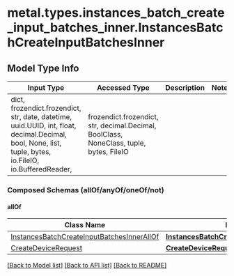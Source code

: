 # metal.types.instances_batch_create_input_batches_inner.InstancesBatchCreateInputBatchesInner

## Model Type Info
Input Type | Accessed Type | Description | Notes
------------ | ------------- | ------------- | -------------
dict, frozendict.frozendict, str, date, datetime, uuid.UUID, int, float, decimal.Decimal, bool, None, list, tuple, bytes, io.FileIO, io.BufferedReader,  | frozendict.frozendict, str, decimal.Decimal, BoolClass, NoneClass, tuple, bytes, FileIO |  | 

### Composed Schemas (allOf/anyOf/oneOf/not)
#### allOf
Class Name | Input Type | Accessed Type | Description | Notes
------------- | ------------- | ------------- | ------------- | -------------
[InstancesBatchCreateInputBatchesInnerAllOf](InstancesBatchCreateInputBatchesInnerAllOf.md) | [**InstancesBatchCreateInputBatchesInnerAllOf**](InstancesBatchCreateInputBatchesInnerAllOf.md) | [**InstancesBatchCreateInputBatchesInnerAllOf**](InstancesBatchCreateInputBatchesInnerAllOf.md) |  | 
[CreateDeviceRequest](CreateDeviceRequest.md) | [**CreateDeviceRequest**](CreateDeviceRequest.md) | [**CreateDeviceRequest**](CreateDeviceRequest.md) |  | 

[[Back to Model list]](../../README.md#documentation-for-models) [[Back to API list]](../../README.md#documentation-for-api-endpoints) [[Back to README]](../../README.md)


